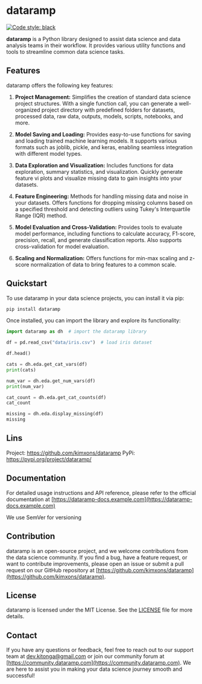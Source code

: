 # dataramp

[![Code style: black](https://img.shields.io/badge/code%20style-black-000000.svg)](https://github.com/psf/black)

**dataramp** is a Python library designed to assist data science and data analysis teams in their workflow. It provides various utility functions and tools to streamline common data science tasks.

## Features

dataramp offers the following key features:

1. **Project Management:** Simplifies the creation of standard data science project structures. With a single function call, you can generate a well-organized project directory with predefined folders for datasets, processed data, raw data, outputs, models, scripts, notebooks, and more.

2. **Model Saving and Loading:** Provides easy-to-use functions for saving and loading trained machine learning models. It supports various formats such as joblib, pickle, and keras, enabling seamless integration with different model types.

3. **Data Exploration and Visualization:** Includes functions for data exploration, summary statistics, and visualization. Quickly generate feature vi plots and visualize missing data to gain insights into your datasets.

4. **Feature Engineering:** Methods for handling missing data and noise in your datasets. Offers functions for dropping missing columns based on a specified threshold and detecting outliers using Tukey's Interquartile Range (IQR) method.

5. **Model Evaluation and Cross-Validation:** Provides tools to evaluate model performance, including functions to calculate accuracy, F1-score, precision, recall, and generate classification reports. Also supports cross-validation for model evaluation.

6. **Scaling and Normalization:** Offers functions for min-max scaling and z-score normalization of data to bring features to a common scale.

## Quickstart

To use dataramp in your data science projects, you can install it via pip:

```bash
pip install dataramp
```

Once installed, you can import the library and explore its functionality:

```python
import dataramp as dh  # import the dataramp library

df = pd.read_csv("data/iris.csv")  # load iris dataset

df.head()

cats = dh.eda.get_cat_vars(df)
print(cats)

num_var = dh.eda.get_num_vars(df)
print(num_var)

cat_count = dh.eda.get_cat_counts(df)
cat_count

missing = dh.eda.display_missing(df)
missing
```
## Lins
Project: https://github.com/kimxons/dataramp
PyPi: https://pypi.org/project/dataramp/

## Documentation

For detailed usage instructions and API reference, please refer to the official documentation at [https://dataramp-docs.example.com](https://dataramp-docs.example.com)

We use SemVer for versioning

## Contribution

dataramp is an open-source project, and we welcome contributions from the data science community. If you find a bug, have a feature request, or want to contribute improvements, please open an issue or submit a pull request on our GitHub repository at [https://github.com/kimxons/dataramp](https://github.com/kimxons/dataramp).

## License

dataramp is licensed under the MIT License. See the [LICENSE](https://github.com/dataramp/dataramp/blob/main/LICENSE) file for more details.

## Contact

If you have any questions or feedback, feel free to reach out to our support team at dev.kitonga@gmail.com or join our community forum at [https://community.dataramp.com](https://community.dataramp.com). We are here to assist you in making your data science journey smooth and successful!
